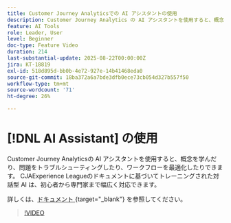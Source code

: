 ```yaml
---
title: Customer Journey Analyticsでの AI アシスタントの使用
description: Customer Journey Analytics の AI アシスタントを使用すると、概念を学んだり、問題をトラブルシューティングしたり、ワークフローを最適化したりできます。
feature: AI Tools
role: Leader, User
level: Beginner
doc-type: Feature Video
duration: 214
last-substantial-update: 2025-08-22T00:00:00Z
jira: KT-18819
exl-id: 518d895d-bb0b-4e72-927e-14b41468eda0
source-git-commit: 18ba372a6a7bde3dfb0ece73cb054d327b557f50
workflow-type: tm+mt
source-wordcount: '71'
ht-degree: 26%

---
```


# [!DNL AI Assistant] の使用

Customer Journey Analyticsの AI アシスタントを使用すると、概念を学んだり、問題をトラブルシューティングしたり、ワークフローを最適化したりできます。 CJAExperience Leagueのドキュメントに基づいてトレーニングされた対話型 AI は、初心者から専門家まで幅広く対応できます。

詳しくは、[&#x200B; ドキュメント &#x200B;](https://experienceleague.adobe.com/ja/docs/analytics-platform/using/cja-overview/cja-b2c-overview/ai-assistant){target="_blank"} を参照してください。

>[!VIDEO](https://video.tv.adobe.com/v/3471145/?learn=on&captions=jpn)
